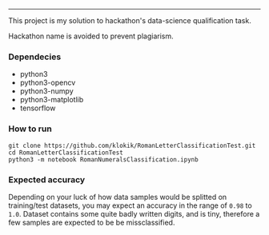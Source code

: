 
---

 This project is my solution to hackathon's data-science qualification task.
 
 Hackathon name is avoided to prevent plagiarism.

### Dependecies

*   python3
*   python3-opencv
*   python3-numpy
*   python3-matplotlib
*   tensorflow


### How to run

```
git clone https://github.com/klokik/RomanLetterClassificationTest.git
cd RomanLetterClassificationTest
python3 -m notebook RomanNumeralsClassification.ipynb
```

### Expected accuracy

Depending on your luck of how data samples would be splitted on training/test datasets, you may expect an accuracy in the range of `0.98` to `1.0`.
Dataset contains some quite badly written digits, and is tiny, therefore a few samples are expected to be be missclassified.
